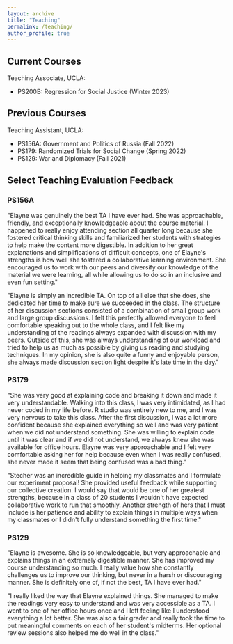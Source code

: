 ```yaml
---
layout: archive
title: "Teaching"
permalink: /teaching/
author_profile: true
---
```


## Current Courses

Teaching Associate, UCLA:
- PS200B: Regression for Social Justice (Winter 2023)

## Previous Courses

Teaching Assistant, UCLA:
- PS156A: Government and Politics of Russia (Fall 2022)
- PS179: Randomized Trials for Social Change (Spring 2022)
- PS129: War and Diplomacy (Fall 2021)

## Select Teaching Evaluation Feedback

### PS156A

"Elayne was genuinely the best TA I have ever had. She was approachable, friendly, and exceptionally
knowledgeable about the course material. I happened to really enjoy attending section all quarter long
because she fostered critical thinking skills and familiarized her students with strategies to help make
the content more digestible. In addition to her great explanations and simplifications of difficult concepts,
one of Elayne's strengths is how well she fostered a collaborative learning environment. She
encouraged us to work with our peers and diversify our knowledge of the material we were learning, all
while allowing us to do so in an inclusive and even fun setting."

"Elayne is simply an incredible TA. On top of all else that she does, she dedicated her time to make sure
we succeeded in the class. The structure of her discussion sections consisted of a combination of small
group work and large group discussions. I felt this perfectly allowed everyone to feel comfortable
speaking out to the whole class, and I felt like my understanding of the readings always expanded with
discussion with my peers. Outside of this, she was always understanding of our workload and tried to
help us as much as possible by giving us reading and studying techniques. In my opinion, she is also
quite a funny and enjoyable person, she always made discussion section light despite it's late time in
the day."

### PS179

"She was very good at explaining code and breaking it down and made it very understandable. Walking into this class, 
I was very intimidated, as I had never coded in my life before. R studio was entirely new to me, and I was very nervous to take this class. 
After the first discussion, I was a lot more confident because she explained everything so well and was very
patient when we did not understand something. She was willing to explain code until it was clear and if
we did not understand, we always knew she was available for office hours. Elayne was very
approachable and I felt very comfortable asking her for help because even when I was really confused,
she never made it seem that being confused was a bad thing." 

"Stecher was an incredible guide in helping my classmates and I formulate our experiment proposal! She
provided useful feedback while supporting our collective creation. I would say that would be one of her
greatest strengths, because in a class of 20 students I wouldn't have expected collaborative work to run
that smoothly. Another strength of hers that I must include is her patience and ability to explain things in
multiple ways when my classmates or I didn't fully understand something the first time."

### PS129

"Elayne is awesome. She is so knowledgeable, but very approachable and explains things in an
extremely digestible manner. She has improved my course understanding so much. I really value how
she constantly challenges us to improve our thinking, but never in a harsh or discouraging manner. She
is definitely one of, if not the best, TA I have ever had."

"I really liked the way that Elayne explained things. She managed to make the readings very easy to
understand and was very accessible as a TA. I went to one of her office hours once and I left feeling like
I understood everything a lot better. She was also a fair grader and really took the time to put
meaningful comments on each of her student's midterms. Her optional review sessions also helped me
do well in the class."


